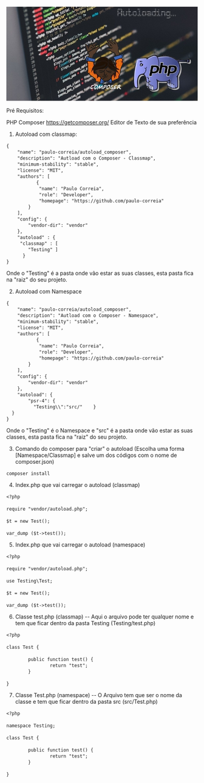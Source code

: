 ![Alt text](imgs/0.jpeg)


Pré Requisitos:

PHP
Composer https://getcomposer.org/
Editor de Texto de sua preferência

1) Autoload com classmap:

```
{
    "name": "paulo-correia/autoload_composer",
    "description": "Autload com o Composer - Classmap",
    "minimum-stability": "stable",
    "license": "MIT",
    "authors": [
           {
            "name": "Paulo Correia",
            "role": "Developer",
            "homepage": "https://github.com/paulo-correia"
        }
    ],
    "config": {
        "vendor-dir": "vendor"
    },
    "autoload" : {
     "classmap" : [
        "Testing" ]
      }
}

```

Onde o "Testing" é a pasta onde vão estar as suas classes, esta pasta fica na "raiz" do seu projeto.

2) Autoload com Namespace

```
{
    "name": "paulo-correia/autoload_composer",
    "description": "Autload com o Composer - Namespace",
    "minimum-stability": "stable",
    "license": "MIT",
    "authors": [
           {
            "name": "Paulo Correia",
            "role": "Developer",
            "homepage": "https://github.com/paulo-correia"
        }
    ],
    "config": {
        "vendor-dir": "vendor"
    },
    "autoload": {
        "psr-4": {
          "Testing\\":"src/"    }
  }
}
```

Onde o "Testing" é o Namespace e "src" é a pasta onde vão estar as suas classes, esta pasta fica na "raiz" do seu projeto.

3) Comando do composer para "criar" o autoload (Escolha uma forma [Namespace/Classmap] e salve um dos códigos com o nome de composer.json)

```
composer install
```

4) Index.php que vai carregar o autoload (classmap)

```
<?php

require "vendor/autoload.php";

$t = new Test();

var_dump ($t->test());

```

5) Index.php que vai carregar o autoload (namespace)

```
<?php

require "vendor/autoload.php";

use Testing\Test;

$t = new Test();

var_dump ($t->test());
```

6) Classe test.php (classmap) -- Aqui o arquivo pode ter qualquer nome e tem que ficar dentro da pasta Testing (Testing/test.php)

```
<?php

class Test {

        public function test() {
                return "test";
        }

}

```

7) Classe Test.php (namespace) -- O Arquivo tem que ser o nome da classe e tem que ficar dentro da pasta src (src/Test.php)

```
<?php

namespace Testing;

class Test {

        public function test() {
                return "test";
        }

}
```


